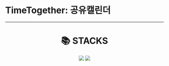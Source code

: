 # TimeTogether: 공유캘린더

<hr />
<div align=center><h1>📚 STACKS</h1></div>
<div align=center> 
  <img src="https://img.shields.io/badge/java-007396?style=for-the-badge&logo=java 17&logoColor=white">
  <img src="https://img.shields.io/badge/mariaDB-003545?style=for-the-badge&logo=mariaDB 15.1&logoColor=white"> 

</div>
